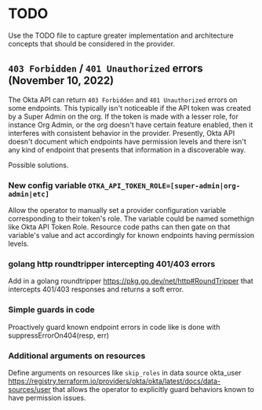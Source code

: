 # TODO

Use the TODO file to capture greater implementation and architecture concepts
that should be considered in the provider.

## `403 Forbidden` / `401 Unauthorized` errors (November 10, 2022)

The Okta API can return `403 Forbidden` and `401 Unauthorized` errors on some
endpoints. This typically isn't noticeable if the API token was created by a
Super Admin on the org. If the token is made with a lesser role, for instance
Org Admin, or the org doesn't have certain feature enabled, then it interferes
with consistent behavior in the provider.  Presently, Okta API doesn't document
which endpoints have permission levels and there isn't any kind of endpoint
that presents that information in a discoverable way.

Possible solutions.

### New config variable `OTKA_API_TOKEN_ROLE=[super-admin|org-admin|etc]`

Allow the operator to manually set a provider configuration variable
corresponding to their token's role. The variable could be named somethign like
Okta API Token Role. Resource code paths can then gate on that variable's value
and act accordingly for known endpoints having permission levels.

### golang http roundtripper intercepting 401/403 errors

Add in a golang roundtripper https://pkg.go.dev/net/http#RoundTripper that
intercepts 401/403 responses and returns a soft error.

### Simple guards in code

Proactively guard known endpoint errors in code like is done with
suppressErrorOn404(resp, err) 

### Additional arguments on resources

Define arguments on resources like `skip_roles` in data source okta_user
https://registry.terraform.io/providers/okta/okta/latest/docs/data-sources/user
that allows the operator to explicitly guard behaviors known to have permission
issues.

